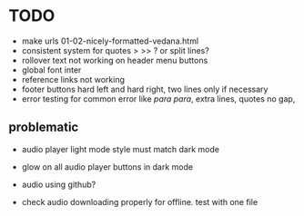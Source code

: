 # TODO

- make urls 01-02-nicely-formatted-vedana.html
- consistent system for quotes > >> ? or split lines?
- rollover text not working on header menu buttons
- global font inter
- reference links not working
- footer buttons hard left and hard right, two lines only if necessary
- error testing for common error like *para para*, extra lines, quotes no gap, 

## problematic
- audio player light mode style must match dark mode
- glow on all audio player buttons in dark mode

- audio using github?
- check audio downloading properly for offline. test with one file